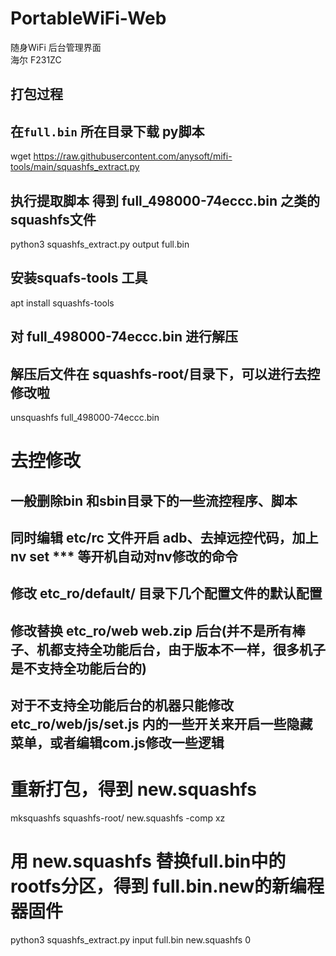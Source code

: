 # PortableWiFi-Web
随身WiFi 后台管理界面    
海尔 F231ZC

## 打包过程

## 在`full.bin` 所在目录下载 py脚本
wget https://raw.githubusercontent.com/anysoft/mifi-tools/main/squashfs_extract.py

## 执行提取脚本 得到 full_498000-74eccc.bin 之类的squashfs文件
python3 squashfs_extract.py output full.bin

## 安装squafs-tools 工具
apt install squashfs-tools

## 对 full_498000-74eccc.bin 进行解压
## 解压后文件在 squashfs-root/目录下，可以进行去控修改啦
unsquashfs full_498000-74eccc.bin

# 去控修改
## 一般删除bin 和sbin目录下的一些流控程序、脚本
## 同时编辑 etc/rc 文件开启 adb、去掉远控代码，加上nv set *** 等开机自动对nv修改的命令
## 修改 etc_ro/default/ 目录下几个配置文件的默认配置
## 修改替换 etc_ro/web web.zip 后台(并不是所有棒子、机都支持全功能后台，由于版本不一样，很多机子是不支持全功能后台的)
## 对于不支持全功能后台的机器只能修改 etc_ro/web/js/set.js 内的一些开关来开启一些隐藏菜单，或者编辑com.js修改一些逻辑

# 重新打包，得到 new.squashfs
mksquashfs squashfs-root/ new.squashfs -comp xz

# 用 new.squashfs 替换full.bin中的 rootfs分区，得到 full.bin.new的新编程器固件
python3 squashfs_extract.py input full.bin new.squashfs 0
